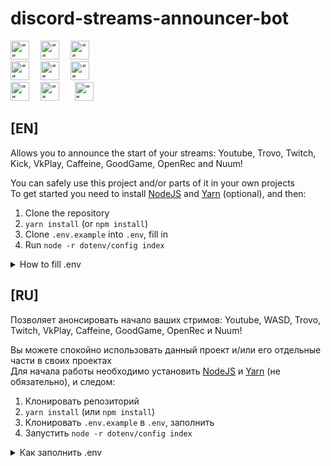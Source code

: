 # discord-streams-announcer-bot

[<img src="https://upload.wikimedia.org/wikipedia/commons/e/e1/Logo_of_YouTube_%282015-2017%29.svg" alt=“” height="30px">](https://www.youtube.com/) ⠀ [<img src="https://upload.wikimedia.org/wikipedia/commons/b/b9/Trovo_Logo.png" alt=“” height="30px">](https://trovo.live/) ⠀ [<img src="https://upload.wikimedia.org/wikipedia/commons/thumb/c/c6/Twitch_logo_%28wordmark_only%29.svg/2560px-Twitch_logo_%28wordmark_only%29.svg.png" alt=“” height="30px">](https://www.twitch.tv/) ⠀ 
<br>
[<img src="https://i.imgur.com/UHQFKTV.png" alt=“” height="30px">](https://kick.com/) ⠀ [<img src="https://upload.wikimedia.org/wikipedia/commons/thumb/4/42/VK_Play_logo.svg/2560px-VK_Play_logo.svg.png" alt=“” height="30px">](https://live.vkplay.ru/) ⠀ [<img src="https://i.imgur.com/Wggqcrx.png" alt=“” height="30px">](https://www.caffeine.tv/)
<br>
[<img src="https://upload.wikimedia.org/wikipedia/commons/2/2e/OPENREC_Logo.svg" alt=“” height="30px">](https://www.openrec.tv/) ⠀ [<img src="https://upload.wikimedia.org/wikipedia/commons/thumb/b/b0/GoodGame_logo.svg/800px-GoodGame_logo.svg.png" alt=“” height="30px">](https://goodgame.ru/) ⠀⠀[<img src="https://static.nuum.ru/assets/fe-new/images/logos/nuum-full.svg" alt=“” height="30px">](https://nuum.ru/) ⠀⠀

## [EN]

Allows you to announce the start of your streams: Youtube, Trovo, Twitch, Kick, VkPlay, Caffeine, GoodGame, OpenRec and Nuum!

You can safely use this project and/or parts of it in your own projects\
To get started you need to install [NodeJS](https://nodejs.org/en/) and [Yarn](https://classic.yarnpkg.com/lang/en/docs/install/) (optional), and then:

  1. Clone the repository
  2. `yarn install` (or `npm install`)
  3. Clone `.env.example` into `.env`, fill in
  4. Run `node -r dotenv/config index`

<details>
  <summary>How to fill .env</summary>
  
  ##
  
  It is obligatory to fill in the fields for Discord bot, the other items - as needed\
  If you only need YouTube or WASD, you can leave Twitch or Trovo fields blank
  
  ### Discord
  
`DISCORD_API_KEY` - access key in [discord.developer](https://discord.com/developers/applications)\
`DISCORD_CHANNEL_ID` - ID of the discord channel where the webhook announcement should be, obtained by copying and pasting
  
  ### YouTube (optional)
  
`YOUTUBE_API_KEY` - access key in [youtube.developer](https://developers.google.com/youtube/v3), you can specify several keys separated by commas, the interval of requests will adjust to the number of transferred keys\
`YOUTUBE_STREAMER_ID` - the ID of youtube-user, for example link `https://www.youtube.com/channel/UCTt1aYtL8sFGViCUSH07CVw`, where `UCTt1aYtL8sFGViCUSH07CVw` is that ID. Note that a link of the form `https://www.youtube.com/c/СЕРЕГАПИРАТ` is a dick because of the old Google+, you need exactly the ID, not the username

  ### Trovo (optional)
  
`TROVO_CHANNEL_NAME` - trovo channel nickname, e.g. link `https://trovo.live/s/serega_pirat`, where `serega_pirat` is the same nickname

  ### Twitch (optional)
  
`TWITCH_CLIENT_ID` - client_id from twitch develop\
`TWITCH_CLIENT_SECRET` - client_secret from twitch develop\
`TWITCH_CHANNEL_NAME` - the nickname of the twitch channel, for example the link `https://twitch.tv/serega_pirat` where `serega_pirat` is the same nickname

  ### Kick (optional)

`KICK_CHANNEL_NAME` - the nickname of the kick-channel, for example a link `https://kick.com/serega-pirat15`, where `serega-pirat15` - the same nickname\
If you get the error `For error "Missing libgbm.so.1"` - run the command `sudo apt-get install libgbm-dev`

  ### VK PLAY (optional)
  
`VKPLAY_CHANNEL_NAME` - the nickname of the vklive-channel, for example a link `https://vkplay.live/serega_pirat`, where `serega_pirat` - the same nickname

  ### CAFFEINE.TV (optional)
  
`CAFFEINE_CHANNEL_NAME` - the nickname of the caffeine-channel, for example a link `https://www.caffeine.tv/serega_pirat`, where `serega_pirat` - the same nickname

  ### GOODGAME.RU (optional)

`GOODGAME_CHANNEL_NAME` - the nickname of the goodgame-channel, for example a link `https://goodgame.ru/serega_pirat`, where `serega_pirat` - the same nickname

  ### OPENREC (optional)

`OPENREC_CHANNEL_NAME` - the nickname of the openRec-channel, for example a link `https://www.openrec.tv/user/serega_pirat`, where `serega_pirat` - the same nickname

  ### Nuum (optional)

`NUUM_CHANNEL_NAME` - the nickname of the nuum-channel, for example a link `https://nuum.ru/channel/serega_pirat`, where `serega_pirat` - the same nickname

</details>

## [RU]

Позволяет анонсировать начало ваших стримов: Youtube, WASD, Trovo, Twitch, VkPlay, Caffeine, GoodGame, OpenRec и Nuum!

Вы можете спокойно использовать данный проект и/или его отдельные части в своих проектах\
Для начала работы необходимо установить [NodeJS](https://nodejs.org/en/) и [Yarn](https://classic.yarnpkg.com/lang/en/docs/install/) (не обязательно), и следом:

1. Клонировать репозиторий
2. `yarn install` (или `npm install`)
3. Клонировать `.env.example` в `.env`, заполнить
4. Запустить `node -r dotenv/config index`

<details>
  <summary>Как заполнить .env</summary>
  
  ##
  
  Обязательно необходимо заполнить поля для Discord бота, остальные пункты - по мере надобности\
  Если вам нужен только YouTube или WASD, то поля Твич или Трово можно оставить пустыми
  
  ### Дискорд
  
`DISCORD_API_KEY` - ключ доступа в [discord.developer](https://discord.com/developers/applications)\
`DISCORD_CHANNEL_ID` - ID дискорд канала, где должен быть webhook анонс, получается путём копирования и вставки

  ### YouTube (не обязательно)

`YOUTUBE_API_KEY` - ключ доступа в [youtube.developer](https://developers.google.com/youtube/v3), можно указать несколько ключей через запятую, интервал запросов подстроится под количество переданных ключей\
`YOUTUBE_STREAMER_ID` - ID youtube-пользователя, например ссылка `https://www.youtube.com/channel/UCTt1aYtL8sFGViCUSH07CVw`, где `UCTt1aYtL8sFGViCUSH07CVw` - тот самый ID. Обращаю внимание, что ссылка вида `https://www.youtube.com/c/СЕРЕГАПИРАТ` - залупа из-за старых гугл+, нужен именно ID, а не имя пользователя

  ### Трово (не обязательно)

`TROVO_CHANNEL_NAME` - никнейм трово-канала, например ссылка `https://trovo.live/s/serega_pirat`, где `serega_pirat` - тот самый никнейм

  ### Твич (не обязательно)

`TWITCH_CLIENT_ID` - client_id из twitch develop\
`TWITCH_CLIENT_SECRET` - client_secret из twitch develop\
`TWITCH_CHANNEL_NAME` - никнейм twitch-канала, например ссылка `https://twitch.tv/serega_pirat`, где `serega_pirat` - тот самый никнейм

  ### Кик (не обязательно)

`KICK_CHANNEL_NAME` - никнейм кик-канала, например ссылка `https://kick.com/serega-pirat15`, где `serega-pirat15` - тот самый никнейм\
Если выдаёт ошибку `For error "Missing libgbm.so.1"` - выполнить команду `sudo apt-get install libgbm-dev`

  ### ВК ПЛЕЙ (не обязательно)
  
`VKPLAY_CHANNEL_NAME` - никнейм вкплей-канала, например ссылка `https://vkplay.live/serega_pirat`, где `serega_pirat` - тот самый никнейм

  ### CAFFEINE.TV (не обязательно)
  
`CAFFEINE_CHANNEL_NAME` - никнейм caffeine-канала, например ссылка `https://www.caffeine.tv/serega_pirat`, где `serega_pirat` - тот самый никнейм

  ### GOODGAME.RU (не обязательно)

`GOODGAME_CHANNEL_NAME` - никнейм goodgame-канала, например ссылка `https://goodgame.ru/serega_pirat`, где `serega_pirat` - тот самый никнейм

  ### OPENREC (не обязательно)

`OPENREC_CHANNEL_NAME` - никнейм openRec-канала, например ссылка `https://www.openrec.tv/user/serega_pirat`, где `serega_pirat` - тот самый никнейм

  ### Nuum (не обязательно)

`NUUM_CHANNEL_NAME` - никнейм nuum-канала, например ссылка `https://nuum.ru/channel/serega_pirat`, где `serega_pirat` - тот самый никнейм
  
</details>
